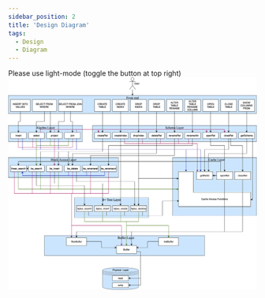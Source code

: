 ```yaml
---
sidebar_position: 2
title: 'Design Diagram'
tags:
  - Design
  - Diagram
---
```

Please use light-mode (toggle the button at top right)
![Design Diagram](../../static/img/design.png)
